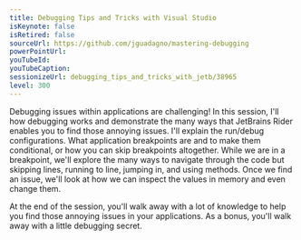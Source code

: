 ```yaml
---
title: Debugging Tips and Tricks with Visual Studio
isKeynote: false
isRetired: false
sourceUrl: https://github.com/jguadagno/mastering-debugging
powerPointUrl:
youTubeId: 
youTubeCaption: 
sessionizeUrl: debugging_tips_and_tricks_with_jetb/38965
level: 300
---
```

Debugging issues within applications are challenging! In this session, I'll how debugging works and demonstrate the many ways that JetBrains Rider enables you to find those annoying issues. I'll explain the run/debug configurations. What application breakpoints are and to make them conditional, or how you can skip breakpoints altogether. While we are in a breakpoint, we'll explore the many ways to navigate through the code but skipping lines, running to line, jumping in, and using methods. Once we find an issue, we'll look at how we can inspect the values in memory and even change them.

At the end of the session, you'll walk away with a lot of knowledge to help you find those annoying issues in your applications. As a bonus, you'll walk away with a little debugging secret.

